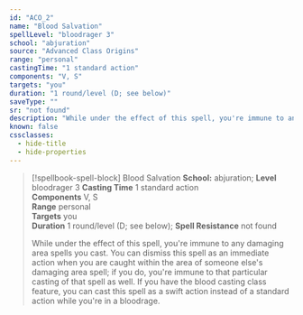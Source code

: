 ```yaml
---
id: "ACO_2"
name: "Blood Salvation"
spellLevel: "bloodrager 3"
school: "abjuration"
source: "Advanced Class Origins"
range: "personal"
castingTime: "1 standard action"
components: "V, S"
targets: "you"
duration: "1 round/level (D; see below)"
saveType: ""
sr: "not found"
description: "While under the effect of this spell, you're immune to any damaging area spells you cast. You can dismiss this spell as an immediate action when you are caught within the area of someone else's damaging area spell; if you do, you're immune to that particular casting of that spell as well. If you have the blood casting class feature, you can cast this spell as a swift action instead of a standard action while you're in a bloodrage."
known: false
cssclasses:
  - hide-title
  - hide-properties
---
```


> [!spellbook-spell-block] Blood Salvation
> **School:** abjuration; **Level** bloodrager 3
> **Casting Time** 1 standard action  
> **Components** V, S  
> **Range** personal  
> **Targets** you  
> **Duration** 1 round/level (D; see below); **Spell Resistance** not found
> 
> While under the effect of this spell, you're immune to any damaging area spells you cast. You can dismiss this spell as an immediate action when you are caught within the area of someone else's damaging area spell; if you do, you're immune to that particular casting of that spell as well. If you have the blood casting class feature, you can cast this spell as a swift action instead of a standard action while you're in a bloodrage.